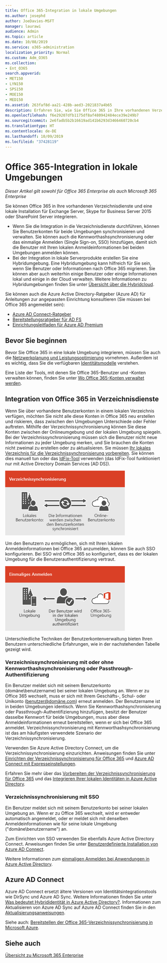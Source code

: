 ```yaml
---
title: Office 365-Integration in lokale Umgebungen
ms.author: josephd
author: JoeDavies-MSFT
manager: laurawi
audience: Admin
ms.topic: article
ms.date: 10/08/2019
ms.service: o365-administration
localization_priority: Normal
ms.custom: Adm_O365
ms.collection:
- Ent_O365
search.appverid:
- MET150
- LYN150
- SPS150
- MOE150
- MED150
ms.assetid: 263faf8d-aa21-428b-aed3-2021837a4b65
description: Erfahren Sie, wie Sie Office 365 in Ihre vorhandenen Verzeichnisdienste integrieren.
ms.openlocfilehash: f6e29207dfb1175df8af480942484ece39e249b7
ms.sourcegitcommit: 2e6fadb5b2b16619ad141b6293d3466460720cb4
ms.translationtype: HT
ms.contentlocale: de-DE
ms.lasthandoff: 10/09/2019
ms.locfileid: "37428119"
---
```

# <a name="office-365-integration-with-on-premises-environments"></a>Office 365-Integration in lokale Umgebungen

*Dieser Artikel gilt sowohl für Office 365 Enterprise als auch Microsoft 365 Enterprise*

Sie können Office 365 in Ihre vorhandenen Verzeichnisdienste und eine lokale Installation für Exchange Server, Skype for Business Server 2015 oder SharePoint Server integrieren.
  
 - Wenn Sie die Integration in die Verzeichnisdienste durchführen, können Sie Benutzerkonten für beide Umgebungen synchronisieren und verwalten. Sie können auch die Kennworthashsynchronisierung oder das einmalige Anmelden (Single Sign-on, SSO) hinzufügen, damit sich die Benutzer mit Ihren lokalen Anmeldeinformationen bei beiden Umgebungen anmelden können.
 - Bei der Integration in lokale Serverprodukte erstellen Sie eine Hybridumgebung. Eine Hybridumgebung kann hilfreich für Sie sein, wenn Sie Benutzer oder Informationen nach Office 365 migrieren. Sie können aber auch weiterhin einige Benutzer oder einige Informationen lokal und einige in der Cloud verwalten. Weitere Informationen zu Hybridumgebungen finden Sie unter [Übersicht über die Hybridcloud](https://docs.microsoft.com/Office365/Enterprise/hybrid-cloud-overview).

Sie können auch die Azure Active Directory-Ratgeber (Azure AD) für Anleitungen zur angepassten Einrichtung konsultieren (Sie müssen bei Office 365 angemeldet sein):

- [Azure AD Connect-Ratgeber](https://aka.ms/aadconnectpwsync)
- [Bereitstellungsratgeber für AD FS](https://aka.ms/adfsguidance)
- [Einrichtungsleitfaden für Azure AD Premium](https://aka.ms/aadpguidance)
   
## <a name="before-you-begin"></a>Bevor Sie beginnen

Bevor Sie Office 365 in eine lokale Umgebung integrieren, müssen Sie auch die [Netzwerkplanung und Leistungsoptimierung](network-planning-and-performance.md) vornehmen. Außerdem ist es wichtig, dass Sie die verfügbaren [Identitätsmodelle](about-office-365-identity.md) verstehen. 

Eine Liste der Tools, mit denen Sie Office 365-Benutzer und -Konten verwalten können, finden Sie unter [Wo Office 365-Konten verwaltet werden](manage-office-365-accounts.md). 
  
## <a name="integrate-office-365-with-directory-services"></a>Integration von Office 365 in Verzeichnisdienste
Wenn Sie über vorhandene Benutzerkonten in einem lokalen Verzeichnis verfügen, möchten Sie nicht alle diese Konten in Office 365 neu erstellen und riskieren, dass zwischen den Umgebungen Unterschiede oder Fehler auftreten. Mithilfe der Verzeichnissynchronisierung können Sie diese Konten zwischen der Onlineumgebung und der lokalen Umgebung spiegeln. Bei der Verzeichnissynchronisierung müssen sich die Benutzer nicht neue Informationen zu jeder Umgebung merken, und Sie brauchen die Konten nicht zweimal zu erstellen oder zu aktualisieren. Sie müssen [Ihr lokales Verzeichnis für die Verzeichnissynchronisierung vorbereiten](prepare-for-directory-synchronization.md). Sie können dies manuell tun oder das [IdFix-Tool](install-and-run-idfix.md) verwenden (das IdFix-Tool funktioniert nur mit Active Directory Domain Services [AD DS]). 
  
![Mit Verzeichnissynchronisierung sorgen Sie dafür, dass die Informationen für lokale und Online-Benutzerkonten synchronisiert bleiben.](media/a64af0d0-9be6-46b1-8727-277e683abf5e.png)
  
Um den Benutzern zu ermöglichen, sich mit Ihren lokalen Anmeldeinformationen bei Office 365 anzumelden, können Sie auch SSO konfigurieren. Bei SSO wird Office 365 so konfiguriert, dass es der lokalen Umgebung für die Benutzerauthentifizierung vertraut.
  
![Bei der einmaligen Anmeldung steht dasselbe Konto in der lokalen und der Onlineumgebung zur Verfügung.](media/d76235f2-8a53-405e-b8ef-dfa4cfc208b8.png)
  
Unterschiedliche Techniken der Benutzerkontenverwaltung bieten Ihren Benutzern unterschiedliche Erfahrungen, wie in der nachstehenden Tabelle gezeigt wird.
 
### <a name="directory-synchronization-with-or-without-password-hash-synchronization-or-pass-through-authentication"></a>Verzeichnissynchronisierung mit oder ohne Kennworthashsynchronisierung oder Passthrough-Authentifizierung

Ein Benutzer meldet sich mit seinem Benutzerkonto (domäne\benutzername) bei seiner lokalen Umgebung an. Wenn er zu Office 365 wechselt, muss er sich mit Ihrem Geschäfts-, Schul- oder Unikonto (benutzer@domäne.com) erneut anmelden. Der Benutzername ist in beiden Umgebungen identisch. Wenn Sie Kennworthashsynchronisierung oder Passthrough-Authentifizierung hinzufügen, besitzt der Benutzer dasselbe Kennwort für beide Umgebungen, muss aber diese Anmeldeinformationen erneut bereitstellen, wenn er sich bei Office 365 anmeldet. Verzeichnissynchronisierung mit Kennworthashsynchronisierung ist das am häufigsten verwendete Szenario der Verzeichnissynchronisierung.

Verwenden Sie Azure Active Directory Connect, um die Verzeichnissynchronisierung einzurichten. Anweisungen finden Sie unter [Einrichten der Verzeichnissynchronisierung für Office 365](set-up-directory-synchronization.md) und [Azure AD Connect mit Expresseinstellungen](https://go.microsoft.com/fwlink/p/?LinkId=698537).

Erfahren Sie mehr über das [Vorbereiten der Verzeichnissynchronisierung für Office 365](prepare-for-directory-synchronization.md) und das [Integrieren Ihrer lokalen Identitäten in Azure Active Directory](https://go.microsoft.com/fwlink/?LinkId=518101).

### <a name="directory-synchronization-with-sso"></a>Verzeichnissynchronisierung mit SSO

Ein Benutzer meldet sich mit seinem Benutzerkonto bei seiner lokalen Umgebung an. Wenn er zu Office 365 wechselt, wird er entweder automatisch angemeldet, oder er meldet sich mit denselben Anmeldeinformationen wie für seine lokale Umgebung ("domäne\benutzername") an.

Zum Einrichten von SSO verwenden Sie ebenfalls Azure Active Directory Connect. Anweisungen finden Sie unter [Benutzerdefinierte Installation von Azure AD Connect](https://go.microsoft.com/fwlink/p/?LinkID=698430).

Weitere Informationen zum [einmaligen Anmelden bei Anwendungen in Azure Active Directory](https://go.microsoft.com/fwlink/p/?LinkId=698604).

## <a name="azure-ad-connect"></a>Azure AD Connect

Azure AD Connect ersetzt ältere Versionen von Identitätsintegrationstools wie DirSync und Azure AD Sync. Weitere Informationen finden Sie unter [Was bedeutet Hybrididentität in Azure Active Directory?](https://go.microsoft.com/fwlink/p/?LinkId=527969). Informationen zum Aktualisieren von Azure AD Sync auf Azure AD Connect finden Sie in den [Aktualisierungsanweisungen](https://go.microsoft.com/fwlink/p/?LinkId=733240). 

Siehe auch: [Bereitstellen der Office 365-Verzeichnissynchronisierung in Microsoft Azure](https://go.microsoft.com/fwlink/?LinkId=517887).

## <a name="see-also"></a>Siehe auch

[Übersicht zu Microsoft 365 Enterprise](https://docs.microsoft.com/microsoft-365/enterprise/microsoft-365-overview)
